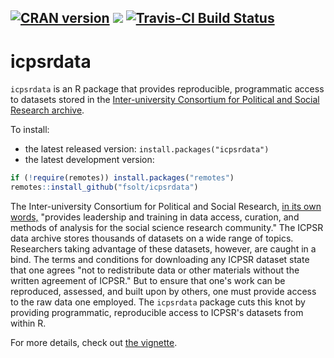 [![CRAN version](http://www.r-pkg.org/badges/version/icpsrdata)](https://cran.r-project.org/package=icpsrdata) ![](http://cranlogs.r-pkg.org/badges/grand-total/icpsrdata)  [![Travis-CI Build Status](https://travis-ci.org/fsolt/icpsrdata.svg?branch=master)](https://travis-ci.org/fsolt/icpsrdata)
------------------------------------------------------------------------
icpsrdata
=========

`icpsrdata` is an R package that provides reproducible, programmatic access to datasets stored in the [Inter-university Consortium for Political and Social Research archive](https://www.icpsr.umich.edu).

To install:

* the latest released version: `install.packages("icpsrdata")`
* the latest development version:

```R
if (!require(remotes)) install.packages("remotes")
remotes::install_github("fsolt/icpsrdata")
```

The Inter-university Consortium for Political and Social Research, [in its own words,](https://www.icpsr.umich.edu/icpsrweb/content/about/) "provides leadership and training in data access, curation, and methods of analysis for the social science research community."
The ICPSR data archive stores thousands of datasets on a wide range of topics. Researchers taking advantage of these datasets, however, are caught in a bind.
The terms and conditions for downloading any ICPSR dataset state that one agrees "not to redistribute data or other materials without the written agreement of ICPSR."
But to ensure that one's work can be reproduced, assessed, and built upon by others, one must provide access to the raw data one employed.
The `icpsrdata` package cuts this knot by providing programmatic, reproducible access to ICPSR's datasets from within R.

For more details, check out [the vignette](https://fsolt.org/icpsrdata/articles/icpsrdata-vignette.html).
